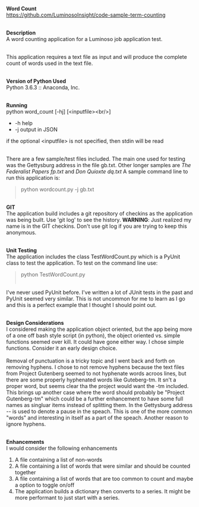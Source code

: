 **Word Count**<br/>
https://github.com/LuminosoInsight/code-sample-term-counting<br/><br/>

**Description**<br/>
A word counting application for a Luminoso job application test.<br/><br/>

This application requires a text file as input and will produce the complete count of words used in the text file.<br/><br/>

**Version of Python Used**<br/>
Python 3.6.3 :: Anaconda, Inc.<br/><br/>

**Running**<br/>
python word_count [-hj] [\<inputfile><br/\>]
- -h help<br/>
- -j output in JSON<br/>

if the optional \<inputfile\> is not specified, then stdin will be read<br/><br/>

There are a few sample/test files included. The main one used for testing was the Gettysburg address in the file gb.txt. Other longer samples are _The Federalist Papers fp.txt_ and _Don Quioxte dq.txt_ A sample command line to run this application is:<br/>

> python wordcount.py -j gb.txt<br/><br/>

**GIT**<br/>
The application build includes a git repository of checkins as the application was being built. Use 'git log' to see the history. **WARNING**: Just realized my name is in the GIT checkins. Don't use git log if you are trying to keep this anonymous.<br/><br/>

**Unit Testing**<br/>
The application includes the class TestWordCount.py which is a PyUnit class to test the application. To test on the command line use:<br/>
> python TestWordCount.py<br/><br/>

I've never used PyUnit before. I've written a lot of JUnit tests in the past and PyUnit seemed very similar. This is not uncommon for me to learn as I go and this is a perfect example that I thought I should point out.<br/><br/>

**Design Considerations**<br/>
I considered making the application object oriented, but the app being more of a one off bash style script (in python), the object oriented vs. simple functions seemed over kill. It could have gone either way. I chose simple functions. Consider it an early design choice.<br/><br/>
Removal of punctuation is a tricky topic and I went back and forth on removing hyphens. I chose to not remove hyphens because the text files from Project Gutenberg seemed to not hyphenate words acroos lines, but there are some properly hyphenated words like Guteberg-tm. It sn't a proper word, but seems clear tha the project would want the -tm included. This brings up another case where the word should probably be "Project Gutenberg-tm" which could be a further enhancement to have some full names as singluar items instead of splitting them. In the Gettysburg address -- is used to denote a pause in the speach. This is one of the more common "words" and interesting in itself as a part of the speach. Another reason to ignore hyphens.<br/><br/>


**Enhancements**<br/>
I would consider the following enhancements
1. A file containing a list of non-words
1. A file containing a list of words that were similar and should be counted together
1. A file containing a list of words that are too common to count and maybe a option to toggle on/off
1. The application builds a dictionary then converts to a series. It might be more performant to just start with a series.

